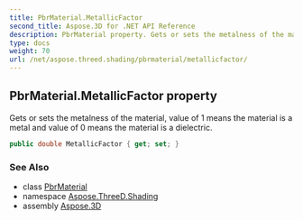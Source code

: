 ```yaml
---
title: PbrMaterial.MetallicFactor
second_title: Aspose.3D for .NET API Reference
description: PbrMaterial property. Gets or sets the metalness of the material value of 1 means the material is a metal and value of 0 means the material is a dielectric
type: docs
weight: 70
url: /net/aspose.threed.shading/pbrmaterial/metallicfactor/
---
```

## PbrMaterial.MetallicFactor property

Gets or sets the metalness of the material, value of 1 means the material is a metal and value of 0 means the material is a dielectric.

```csharp
public double MetallicFactor { get; set; }
```

### See Also

* class [PbrMaterial](../)
* namespace [Aspose.ThreeD.Shading](../../pbrmaterial/)
* assembly [Aspose.3D](../../../)


